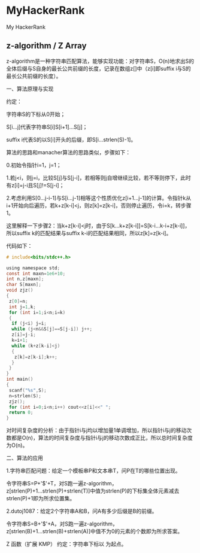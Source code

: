 # MyHackerRank

My HackerRank

## z-algorithm / Z Array

 z-algorithm是一种字符串匹配算法，能够实现功能：对字符串S，O(n)地求出S的全体后缀与S自身的最长公共前缀的长度，记录在数组z[]中（z[i]即suffix i与S的最长公共前缀的长度）。

一、算法原理与实现

约定：

字符串S的下标从0开始；

S[i...j]代表字符串S[i]S[i+1]...S[j]；

suffix i代表S的以S[i]开头的后缀，即S[i...strlen(S)-1]。

算法的思路和manacher算法的思路类似，步骤如下：

0.初始令指针i=1，j=1；

1.若j<i，则j=i，比较S[j]与S[j-i]，若相等则j自增继续比较，若不等则停下，此时有z[i]=j-i且S[j]!=S[j-i]；

2.考虑利用S[0...j-i-1]与S[i...j-1]相等这个性质优化z[i+1...j-1]的计算。令指针k从i+1开始向后遍历，若k+z[k-i]<j，则z[k]=z[k-i]，否则停止遍历，令i=k，转步骤1。

这里解释一下步骤2：当k+z[k-i]<j时，由于S[k...k+z[k-i]]=S[k-i...k-i+z[k-i]]，所以suffix k的匹配结果与suffix k-i的匹配结果相同，所以z[k]=z[k-i]。

代码如下：

```c
# include<bits/stdc++.h>

using namespace std;
const int maxn=1e6+10;
int n,z[maxn];
char S[maxn];
void zjz()
{
 z[0]=n;
 int j=1,k;
 for (int i=1;i<n;i=k)
 {
  if (j<i) j=i;
  while (j<n&&S[j]==S[j-i]) j++;
  z[i]=j-i;
  k=i+1;
  while (k+z[k-i]<j)
  {
   z[k]=z[k-i];k++;
  }
 }
}
int main()
{
 scanf("%s",S);
 n=strlen(S);
 zjz();
 for (int i=0;i<n;i++) cout<<z[i]<<" ";
 return 0;
}
```

对时间复杂度的分析：由于指针i与j均以增加量1单调增加，所以指针i与j的移动次数都是O(n)，算法的时间复杂度与指针i与j的移动次数成正比，所以总时间复杂度为O(n)。

二、算法的应用

1.字符串匹配问题：给定一个模板串P和文本串T，问P在T的哪些位置出现。

令字符串S=P+'$'+T，对S跑一遍z-algorithm，z[strlen(P)+1...strlen(P)+strlen(T)]中值为strlen(P)的下标集全体元素减去strlen(P)+1即为所求位置集。

2.dutoj1087：给定2个字符串A和B，问A有多少后缀是B的前缀。

令字符串S=B+'$'+A，对S跑一遍z-algorithm，z[strlen(B)+1...strlen(B)+strlen(A)]中值不为0的元素的个数即为所求答案。

Z 函数（扩展 KMP）
约定：字符串下标以  为起点。
